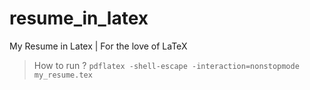 # resume_in_latex
My Resume in Latex | For the love of LaTeX


>How to run ?
```pdflatex -shell-escape -interaction=nonstopmode my_resume.tex```

